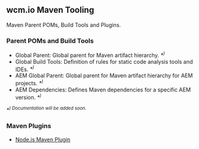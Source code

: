 ## wcm.io Maven Tooling

Maven Parent POMs, Build Tools and Plugins.


### Parent POMs and Build Tools

* Global Parent: Global parent for Maven artifact hierarchy. _*<sup>)</sup>_
* Global Build Tools: Definition of rules for static code analysis tools and IDEs. _*<sup>)</sup>_
* AEM Global Parent: Global parent for Maven artifact hierarchy for AEM projects. _*<sup>)</sup>_
* AEM Dependencies: Defines Maven dependencies for a specific AEM version. _*<sup>)</sup>_

_*<sup>) Documentation will be added soon.</sup>_


### Maven Plugins

* [Node.js Maven Plugin](plugins/nodejs-maven-plugin/)
